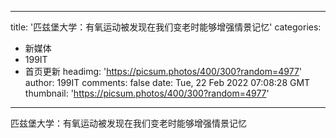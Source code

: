 
---
title: '匹兹堡大学：有氧运动被发现在我们变老时能够增强情景记忆'
categories: 
 - 新媒体
 - 199IT
 - 首页更新
headimg: 'https://picsum.photos/400/300?random=4977'
author: 199IT
comments: false
date: Tue, 22 Feb 2022 07:08:28 GMT
thumbnail: 'https://picsum.photos/400/300?random=4977'
---

<div>   
匹兹堡大学：有氧运动被发现在我们变老时能够增强情景记忆  
</div>
            